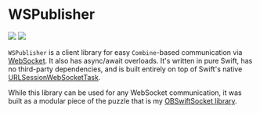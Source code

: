 # WSPublisher

[![](https://img.shields.io/endpoint?url=https%3A%2F%2Fswiftpackageindex.com%2Fapi%2Fpackages%2Fedonv%2FWSPublisher%2Fbadge%3Ftype%3Dswift-versions)](https://swiftpackageindex.com/edonv/WSPublisher)
[![](https://img.shields.io/endpoint?url=https%3A%2F%2Fswiftpackageindex.com%2Fapi%2Fpackages%2Fedonv%2FWSPublisher%2Fbadge%3Ftype%3Dplatforms)](https://swiftpackageindex.com/edonv/WSPublisher)

`WSPublisher` is a client library for easy `Combine`-based communication via [WebSocket](https://en.wikipedia.org/wiki/WebSocket). It also has async/await overloads. It's written in pure Swift, has no third-party dependencies, and is built entirely on top of Swift's native [URLSessionWebSocketTask](https://developer.apple.com/documentation/foundation/urlsessionwebsockettask).

While this library can be used for any WebSocket communication, it was built as a modular piece of the puzzle that is my [OBSwiftSocket library](https://github.com/edonv/OBSwiftSocket).
